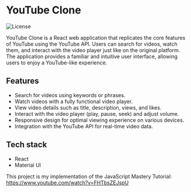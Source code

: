 # YouTube Clone

![License](https://img.shields.io/badge/license-MIT-blue)

YouTube Clone is a React web application that replicates the core features of YouTube using the YouTube API. Users can search for videos, watch them, and interact with the video player just like on the original platform. The application provides a familiar and intuitive user interface, allowing users to enjoy a YouTube-like experience.

## Features

- Search for videos using keywords or phrases.
- Watch videos with a fully functional video player.
- View video details such as title, description, views, and likes.
- Interact with the video player (play, pause, seek) and adjust volume.
- Responsive design for optimal viewing experience on various devices.
- Integration with the YouTube API for real-time video data.

## Tech stack
- React
- Material UI

This project is my implementation of the JavaScript Mastery Tutorial: https://www.youtube.com/watch?v=FHTbsZEJspU
